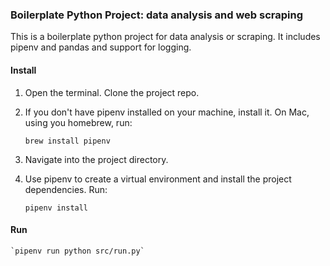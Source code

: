### Boilerplate Python Project: data analysis and web scraping

This is a boilerplate python project for data analysis or scraping. It includes pipenv and pandas and support for
 logging.

#### Install

1. Open the terminal. Clone the project repo.

2. If you don't have pipenv installed on your machine, install it. On Mac, using you homebrew, run:

    `brew install pipenv`

3. Navigate into the project directory.
     
4. Use pipenv to create a virtual environment and install the project 
dependencies. Run:

    `pipenv install`

#### Run

    `pipenv run python src/run.py`